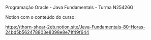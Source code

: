 Programação Oracle - Java Fundamentals - Turma N25426G

Notion com o conteúdo do curso:

https://thorn-shear-2eb.notion.site/Java-Fundamentals-80-Horas-24bd5b562478803e8398e8e71f49f644

